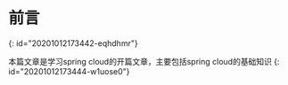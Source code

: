 # 前言
{: id="20201012173442-eqhdhmr"}

本篇文章是学习spring cloud的开篇文章，主要包括spring cloud的基础知识
{: id="20201012173444-w1uose0"}
